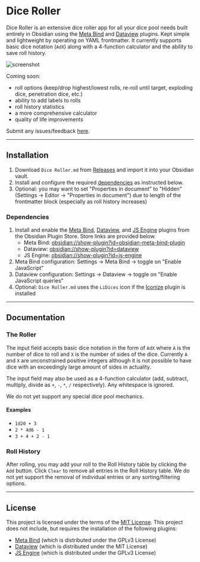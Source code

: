 # Dice Roller
Dice Roller is an extensive dice roller app for all your dice pool needs built entirely in Obsidian using the [Meta Bind](https://github.com/mProjectsCode/obsidian-meta-bind-plugin) and [Dataview](https://github.com/blacksmithgu/obsidian-dataview) plugins. Kept simple and lightweight by operating on YAML frontmatter. It currently supports basic dice notation (`AdX`) along with a 4-function calculator and the ability to save roll history. 

![screenshot](screenshot.png)

Coming soon:
- roll options (keep/drop highest/lowest rolls, re-roll until target, exploding dice, penetration dice, etc.)
- ability to add labels to rolls
- roll history statistics
- a more comprehensive calculator
- quality of life improvements

Submit any issues/feedback [here](https://github.com/MalihaTarafdar/obsidian-dice-roller/issues). 

---
## Installation
1. Download `Dice Roller.md` from [Releases](https://github.com/MalihaTarafdar/obsidian-dice-roller/releases) and import it into your Obsidian vault. 
2. Install and configure the required [dependencies](#dependencies) as instructed below. 
3. Optional: you may want to set "Properties in document" to "Hidden" (Settings → Editor → "Properties in document") due to length of the frontmatter block (especially as roll history increases)

### Dependencies
1. Install and enable the [Meta Bind](https://github.com/mProjectsCode/obsidian-meta-bind-plugin),  [Dataview](https://github.com/blacksmithgu/obsidian-dataview), and [JS Engine](https://github.com/mProjectsCode/obsidian-js-engine-plugin) plugins from the Obsidian Plugin Store. Store links are provided below. 
	- Meta Bind: [obsidian://show-plugin?id=obsidian-meta-bind-plugin](obsidian://show-plugin?id=obsidian-meta-bind-plugin)
	- Dataview: [obsidian://show-plugin?id=dataview](obsidian://show-plugin?id=dataview)
	- JS Engine: [obsidian://show-plugin?id=js-engine](obsidian://show-plugin?id=js-engine)
2. Meta Bind configuration: Settings → Meta Bind → toggle on "Enable JavaScript"
3. Dataview configuration: Settings → Dataview → toggle on "Enable JavaScript queries"
4. Optional: `Dice Roller.md` uses the `LiDices` icon if the [Iconize](https://github.com/FlorianWoelki/obsidian-iconize) plugin is installed

---
## Documentation
### The Roller
The input field accepts basic dice notation in the form of `AdX` where `A` is the number of dice to roll and `X` is the number of sides of the dice. Currently `A` and `X` are unconstrained positive integers although it is not possible to have dice with an exceedingly large amount of sides in actuality. 

The input field may also be used as a 4-function calculator (add, subtract, multiply, divide as `+`, `-`, `*`, `/` respectively). Any whitespace is ignored. 

We do not yet support any special dice pool mechanics. 

#### Examples
- `1d20 + 3`
- `2 * 4d6 - 1`
- `3 + 4 + 2 - 1`

### Roll History
After rolling, you may add your roll to the Roll History table by clicking the `Add` button. Click `Clear` to remove all entries in the Roll History table. We do not yet support the removal of individual entries or any sorting/filtering options. 

---
## License
This project is licensed under the terms of the [MIT License](LICENSE). 
This project does not include, but requires the installation of the following plugins:
- [Meta Bind](https://github.com/mProjectsCode/obsidian-meta-bind-plugin) (which is distributed under the GPLv3 License)
- [Dataview](https://github.com/blacksmithgu/obsidian-dataview) (which is distributed under the MIT License)
- [JS Engine](https://github.com/mProjectsCode/obsidian-js-engine-plugin) (which is distributed under the GPLv3 License)
